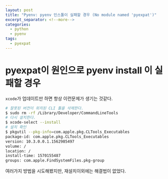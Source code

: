 ```yaml
---
layout: post
title: "Pyenv: pyenv 인스톨이 실패할 경우 (No module named 'pyexpat')"
excerpt_separator: <!--more-->
categories:
  - python
  - pyenv
tags:
  - pyexpat
---
```


# pyexpat이 원인으로 pyenv install 이 실패할 경우
`xcode`가 업데이트만 하면 항상 이런문제가 생기는 것같다.

```bash
# 잘못된 버전이 위치된 CLI 툴을 삭제한다.
$ sudo rm -rf /Library/Developer/CommandLineTools
# 다시 설치한다.
$ xcode-select --install
# 설치 확인
$ pkgutil --pkg-info=com.apple.pkg.CLTools_Executables
package-id: com.apple.pkg.CLTools_Executables
version: 10.3.0.0.1.1562985497
volume: /
location: /
install-time: 1570155487
groups: com.apple.FindSystemFiles.pkg-group
```

여러가지 방법을 시도해봤지만, 재설치이외에는 해결법이 없었다.
